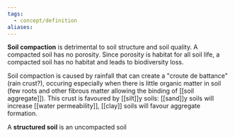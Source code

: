 ```yaml
---
tags:
  - concept/definition
aliases:
---
```

**Soil compaction** is detrimental to soil structure and soil quality. A compacted soil has no porosity. Since porosity is habitat for all soil life, a compacted soil has no habitat and leads to biodiversity loss.

Soil compaction is caused by rainfall that can create a "croute de battance" (rain crust?), occuring especially when there is little organic matter in soil (few roots and other fibrous matter allowing the binding of [[soil aggregate]]). This crust is favoured by [[silt]]y soils: [[sand]]y soils will increase [[water permeability]], [[clay]] soils will favour aggregate formation.

A **structured soil** is an uncompacted soil